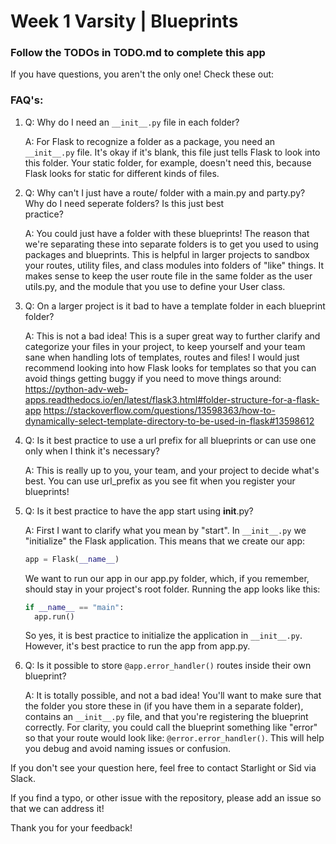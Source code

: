 # Week 1 Varsity | Blueprints

### Follow the TODOs in TODO.md to complete this app

If you have questions, you aren't the only one! Check these out:

### FAQ's:

1. Q: Why do I need an `__init__.py` file in each folder?

   A: For Flask to recognize a folder as a package, you need an `__init__.py` file. It's okay if it's blank, this file just tells Flask to look into this folder. Your static folder, for example, doesn't need this, because Flask looks for static for different kinds of files.

2. Q: Why can't I just have a route/ folder with a main.py and party.py? Why do I need seperate folders? Is this just best     
   practice?

   A: You could just have a folder with these blueprints! The reason that we're separating these into separate folders is to get you used to using packages and blueprints. This is helpful in larger projects to sandbox your routes, utility files, and class modules into folders of "like" things. It makes sense to keep the user route file in the same folder as the user utils.py, and the module that you use to define your User class.

3. Q: On a larger project is it bad to have a template folder in each blueprint folder?

   A: This is not a bad idea! This is a super great way to further clarify and categorize your files in your project, to keep yourself and your team sane when handling lots of templates, routes and files! I would just recommend looking into how Flask looks for templates so that you can avoid things getting buggy if you need to move things around:
   https://python-adv-web-apps.readthedocs.io/en/latest/flask3.html#folder-structure-for-a-flask-app
   https://stackoverflow.com/questions/13598363/how-to-dynamically-select-template-directory-to-be-used-in-flask#13598612

4. Q: Is it best practice to use a url prefix for all blueprints or can use one only when I think it's necessary?

   A: This is really up to you, your team, and your project to decide what's best. You can use url_prefix as you see fit when you register your blueprints!

5. Q: Is it best practice to have the app start using __init__.py?

   A: First I want to clarify what you mean by "start". In `__init__.py` we "initialize" the Flask application. This means that we create our app:
   ```python
   app = Flask(__name__)
   ```
   We want to run our app in our app.py folder, which, if you remember, should stay in your project's root folder. Running the app looks like this:
   ```python
   if __name__ == "main":
     app.run()
   ```
   So yes, it is best practice to initialize the application in `__init__.py`. However, it's best practice to run the app from app.py.

6. Q: Is it possible to store `@app.error_handler()` routes inside their own blueprint?

   A: It is totally possible, and not a bad idea! You'll want to make sure that the folder you store these in (if you have them in a separate folder), contains an `__init__.py` file, and that you're registering the blueprint correctly. For clarity, you could call the blueprint something like "error" so that your route would look like: `@error.error_handler()`. This will help you debug and avoid naming issues or confusion.


If you don't see your question here, feel free to contact Starlight or Sid via Slack.

If you find a typo, or other issue with the repository, please add an issue so that we can address it!

Thank you for your feedback!

